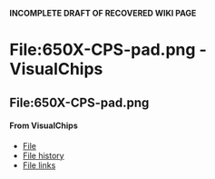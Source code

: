 **INCOMPLETE DRAFT OF RECOVERED WIKI PAGE**

# File:650X-CPS-pad.png - VisualChips

## File:650X-CPS-pad.png

#### From VisualChips

- [File](#file)
- [File history](#filehistory)
- [File links](#filelinks)


